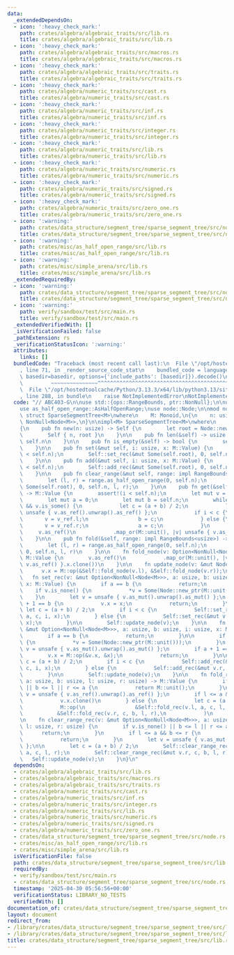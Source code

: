 ```yaml
---
data:
  _extendedDependsOn:
  - icon: ':heavy_check_mark:'
    path: crates/algebra/algebraic_traits/src/lib.rs
    title: crates/algebra/algebraic_traits/src/lib.rs
  - icon: ':heavy_check_mark:'
    path: crates/algebra/algebraic_traits/src/macros.rs
    title: crates/algebra/algebraic_traits/src/macros.rs
  - icon: ':heavy_check_mark:'
    path: crates/algebra/algebraic_traits/src/traits.rs
    title: crates/algebra/algebraic_traits/src/traits.rs
  - icon: ':heavy_check_mark:'
    path: crates/algebra/numeric_traits/src/cast.rs
    title: crates/algebra/numeric_traits/src/cast.rs
  - icon: ':heavy_check_mark:'
    path: crates/algebra/numeric_traits/src/inf.rs
    title: crates/algebra/numeric_traits/src/inf.rs
  - icon: ':heavy_check_mark:'
    path: crates/algebra/numeric_traits/src/integer.rs
    title: crates/algebra/numeric_traits/src/integer.rs
  - icon: ':heavy_check_mark:'
    path: crates/algebra/numeric_traits/src/lib.rs
    title: crates/algebra/numeric_traits/src/lib.rs
  - icon: ':heavy_check_mark:'
    path: crates/algebra/numeric_traits/src/numeric.rs
    title: crates/algebra/numeric_traits/src/numeric.rs
  - icon: ':heavy_check_mark:'
    path: crates/algebra/numeric_traits/src/signed.rs
    title: crates/algebra/numeric_traits/src/signed.rs
  - icon: ':heavy_check_mark:'
    path: crates/algebra/numeric_traits/src/zero_one.rs
    title: crates/algebra/numeric_traits/src/zero_one.rs
  - icon: ':warning:'
    path: crates/data_structure/segment_tree/sparse_segment_tree/src/node.rs
    title: crates/data_structure/segment_tree/sparse_segment_tree/src/node.rs
  - icon: ':warning:'
    path: crates/misc/as_half_open_range/src/lib.rs
    title: crates/misc/as_half_open_range/src/lib.rs
  - icon: ':warning:'
    path: crates/misc/simple_arena/src/lib.rs
    title: crates/misc/simple_arena/src/lib.rs
  _extendedRequiredBy:
  - icon: ':warning:'
    path: crates/data_structure/segment_tree/sparse_segment_tree/src/node.rs
    title: crates/data_structure/segment_tree/sparse_segment_tree/src/node.rs
  - icon: ':warning:'
    path: verify/sandbox/test/src/main.rs
    title: verify/sandbox/test/src/main.rs
  _extendedVerifiedWith: []
  _isVerificationFailed: false
  _pathExtension: rs
  _verificationStatusIcon: ':warning:'
  attributes:
    links: []
  bundledCode: "Traceback (most recent call last):\n  File \"/opt/hostedtoolcache/Python/3.13.3/x64/lib/python3.13/site-packages/onlinejudge_verify/documentation/build.py\"\
    , line 71, in _render_source_code_stat\n    bundled_code = language.bundle(stat.path,\
    \ basedir=basedir, options={'include_paths': [basedir]}).decode()\n          \
    \         ~~~~~~~~~~~~~~~^^^^^^^^^^^^^^^^^^^^^^^^^^^^^^^^^^^^^^^^^^^^^^^^^^^^^^^^^^^^^^^^^^\n\
    \  File \"/opt/hostedtoolcache/Python/3.13.3/x64/lib/python3.13/site-packages/onlinejudge_verify/languages/rust.py\"\
    , line 288, in bundle\n    raise NotImplementedError\nNotImplementedError\n"
  code: "// ABC403-G\n\nuse std::{ops::RangeBounds, ptr::NonNull};\n\nuse algebraic_traits::Monoid;\n\
    use as_half_open_range::AsHalfOpenRange;\nuse node::Node;\n\nmod node;\n\npub\
    \ struct SparseSegmentTree<M>\nwhere\n    M: Monoid,\n{\n    n: usize,\n    root:\
    \ NonNull<Node<M>>,\n}\n\nimpl<M> SparseSegmentTree<M>\nwhere\n    M: Monoid,\n\
    {\n    pub fn new(n: usize) -> Self {\n        let root = Node::new_ptr(M::unit());\n\
    \        Self { n, root }\n    }\n\n    pub fn len(&self) -> usize {\n       \
    \ self.n\n    }\n\n    pub fn is_empty(&self) -> bool {\n        self.n == 0\n\
    \    }\n\n    pub fn set(&mut self, i: usize, x: M::Value) {\n        assert!(i\
    \ < self.n);\n        Self::set_rec(&mut Some(self.root), 0, self.n, i, x);\n\
    \    }\n\n    pub fn add(&mut self, i: usize, x: M::Value) {\n        assert!(i\
    \ < self.n);\n        Self::add_rec(&mut Some(self.root), 0, self.n, i, x);\n\
    \    }\n\n    pub fn clear_range(&mut self, range: impl RangeBounds<usize>) {\n\
    \        let (l, r) = range.as_half_open_range(0, self.n);\n        Self::clear_range_rec(&mut\
    \ Some(self.root), 0, self.n, l, r);\n    }\n\n    pub fn get(&self, i: usize)\
    \ -> M::Value {\n        assert!(i < self.n);\n        let mut v = Some(self.root);\n\
    \        let mut a = 0;\n        let mut b = self.n;\n        while a + 1 < b\
    \ && v.is_some() {\n            let c = (a + b) / 2;\n            let v_ref =\
    \ unsafe { v.as_ref().unwrap().as_ref() };\n            if i < c {\n         \
    \       v = v_ref.l;\n                b = c;\n            } else {\n         \
    \       v = v_ref.r;\n                a = c;\n            }\n        }\n\n   \
    \     v.as_ref()\n            .map_or(M::unit(), |v| unsafe { v.as_ref() }.x.clone())\n\
    \    }\n\n    pub fn fold(&self, range: impl RangeBounds<usize>) -> M::Value {\n\
    \        let (l, r) = range.as_half_open_range(0, self.n);\n        Self::fold_rec(Some(self.root),\
    \ 0, self.n, l, r)\n    }\n\n    fn fold_node(v: Option<NonNull<Node<M>>>) ->\
    \ M::Value {\n        v.as_ref()\n            .map_or(M::unit(), |v| unsafe {\
    \ v.as_ref() }.x.clone())\n    }\n\n    fn update_node(v: &mut Node<M>) {\n  \
    \      v.x = M::op(&Self::fold_node(v.l), &Self::fold_node(v.r));\n    }\n\n \
    \   fn set_rec(v: &mut Option<NonNull<Node<M>>>, a: usize, b: usize, i: usize,\
    \ x: M::Value) {\n        if a == b {\n            return;\n        }\n\n    \
    \    if v.is_none() {\n            *v = Some(Node::new_ptr(M::unit()));\n    \
    \    }\n        let v = unsafe { v.as_mut().unwrap().as_mut() };\n        if a\
    \ + 1 == b {\n            v.x = x;\n            return;\n        }\n\n       \
    \ let c = (a + b) / 2;\n        if i < c {\n            Self::set_rec(&mut v.l,\
    \ a, c, i, x);\n        } else {\n            Self::set_rec(&mut v.r, c, b, i,\
    \ x);\n        }\n\n        Self::update_node(v);\n    }\n\n    fn add_rec(v:\
    \ &mut Option<NonNull<Node<M>>>, a: usize, b: usize, i: usize, x: M::Value) {\n\
    \        if a == b {\n            return;\n        }\n\n        if v.is_none()\
    \ {\n            *v = Some(Node::new_ptr(M::unit()));\n        }\n        let\
    \ v = unsafe { v.as_mut().unwrap().as_mut() };\n        if a + 1 == b {\n    \
    \        v.x = M::op(&v.x, &x);\n            return;\n        }\n\n        let\
    \ c = (a + b) / 2;\n        if i < c {\n            Self::add_rec(&mut v.l, a,\
    \ c, i, x);\n        } else {\n            Self::add_rec(&mut v.r, c, b, i, x);\n\
    \        }\n\n        Self::update_node(v);\n    }\n\n    fn fold_rec(v: Option<NonNull<Node<M>>>,\
    \ a: usize, b: usize, l: usize, r: usize) -> M::Value {\n        if v.is_none()\
    \ || b <= l || r <= a {\n            return M::unit();\n        }\n\n        let\
    \ v = unsafe { v.as_ref().unwrap().as_ref() };\n        if l <= a && b <= r {\n\
    \            v.x.clone()\n        } else {\n            let c = (a + b) / 2;\n\
    \            M::op(\n                &Self::fold_rec(v.l, a, c, l, r),\n     \
    \           &Self::fold_rec(v.r, c, b, l, r),\n            )\n        }\n    }\n\
    \n    fn clear_range_rec(v: &mut Option<NonNull<Node<M>>>, a: usize, b: usize,\
    \ l: usize, r: usize) {\n        if v.is_none() || b <= l || r <= a {\n      \
    \      return;\n        }\n        if l <= a && b <= r {\n            *v = None;\n\
    \            return;\n        }\n        let v = unsafe { v.as_mut().unwrap().as_mut()\
    \ };\n\n        let c = (a + b) / 2;\n        Self::clear_range_rec(&mut v.l,\
    \ a, c, l, r);\n        Self::clear_range_rec(&mut v.r, c, b, l, r);\n\n     \
    \   Self::update_node(v);\n    }\n}\n"
  dependsOn:
  - crates/algebra/algebraic_traits/src/lib.rs
  - crates/algebra/algebraic_traits/src/macros.rs
  - crates/algebra/algebraic_traits/src/traits.rs
  - crates/algebra/numeric_traits/src/cast.rs
  - crates/algebra/numeric_traits/src/inf.rs
  - crates/algebra/numeric_traits/src/integer.rs
  - crates/algebra/numeric_traits/src/lib.rs
  - crates/algebra/numeric_traits/src/numeric.rs
  - crates/algebra/numeric_traits/src/signed.rs
  - crates/algebra/numeric_traits/src/zero_one.rs
  - crates/data_structure/segment_tree/sparse_segment_tree/src/node.rs
  - crates/misc/as_half_open_range/src/lib.rs
  - crates/misc/simple_arena/src/lib.rs
  isVerificationFile: false
  path: crates/data_structure/segment_tree/sparse_segment_tree/src/lib.rs
  requiredBy:
  - verify/sandbox/test/src/main.rs
  - crates/data_structure/segment_tree/sparse_segment_tree/src/node.rs
  timestamp: '2025-04-30 05:56:56+00:00'
  verificationStatus: LIBRARY_NO_TESTS
  verifiedWith: []
documentation_of: crates/data_structure/segment_tree/sparse_segment_tree/src/lib.rs
layout: document
redirect_from:
- /library/crates/data_structure/segment_tree/sparse_segment_tree/src/lib.rs
- /library/crates/data_structure/segment_tree/sparse_segment_tree/src/lib.rs.html
title: crates/data_structure/segment_tree/sparse_segment_tree/src/lib.rs
---
```

